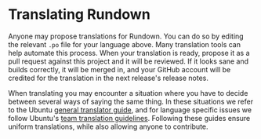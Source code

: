 # Translating Rundown

Anyone may propose translations for Rundown. You can do so by editing the relevant `.po` file for your language above. Many translation tools can help automate this process. When your translation is ready, propose it as a pull request against this project and it will be reviewed. If it looks sane and builds correctly, it will be merged in, and your GitHub account will be credited for the translation in the next release's release notes.

When translating you may encounter a situation where you have to decide between several ways of saying the same thing. In these situations we refer to the Ubuntu [general translator guide](https://help.launchpad.net/Translations/Guide), and for language specific issues we follow Ubuntu's [team translation guidelines](https://translations.launchpad.net/+groups/ubuntu-translators). Following these guides ensure uniform translations, while also allowing anyone to contribute.


